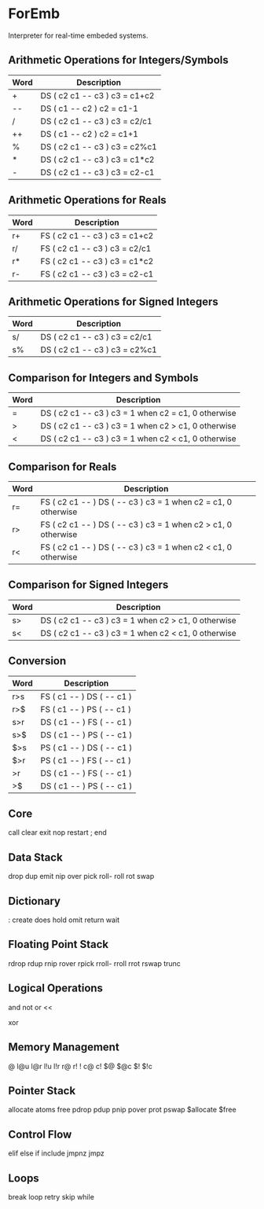 # ForEmb
Interpreter for real-time embeded systems.

## Arithmetic Operations for Integers/Symbols

| Word | Description                   |
| ---- | ----------------------------- |
| +    | DS ( c2 c1 -- c3 ) c3 = c1+c2 |
| --   | DS ( c1 -- c2 )    c2 = c1-1  |
| /    | DS ( c2 c1 -- c3 ) c3 = c2/c1 |
| ++   | DS ( c1 -- c2 )    c2 = c1+1  |
| %    | DS ( c2 c1 -- c3 ) c3 = c2%c1 |
| *    | DS ( c2 c1 -- c3 ) c3 = c1*c2 |
| -    | DS ( c2 c1 -- c3 ) c3 = c2-c1 |

## Arithmetic Operations for Reals

| Word | Description                   |
| ---- | ----------------------------- |
| r+   | FS ( c2 c1 -- c3 ) c3 = c1+c2 |
| r/   | FS ( c2 c1 -- c3 ) c3 = c2/c1 |
| r*   | FS ( c2 c1 -- c3 ) c3 = c1*c2 |
| r-   | FS ( c2 c1 -- c3 ) c3 = c2-c1 |

## Arithmetic Operations for Signed Integers

| Word | Description                   |
| ---- | ----------------------------- |
| s/   | DS ( c2 c1 -- c3 ) c3 = c2/c1 |
| s%   | DS ( c2 c1 -- c3 ) c3 = c2%c1 |

## Comparison for Integers and Symbols

| Word | Description                                         |
| ---- | --------------------------------------------------- |
| =    | DS ( c2 c1 -- c3 ) c3 = 1 when c2 = c1, 0 otherwise |
| >    | DS ( c2 c1 -- c3 ) c3 = 1 when c2 > c1, 0 otherwise |
| <    | DS ( c2 c1 -- c3 ) c3 = 1 when c2 < c1, 0 otherwise |

## Comparison for Reals

| Word | Description                                                   |
| ---- | ------------------------------------------------------------- |
| r=   | FS ( c2 c1 -- ) DS ( -- c3 ) c3 = 1 when c2 = c1, 0 otherwise |
| r>   | FS ( c2 c1 -- ) DS ( -- c3 ) c3 = 1 when c2 > c1, 0 otherwise |
| r<   | FS ( c2 c1 -- ) DS ( -- c3 ) c3 = 1 when c2 < c1, 0 otherwise |

## Comparison for Signed Integers

| Word | Description                                         |
| ---- | --------------------------------------------------- |
| s>   | DS ( c2 c1 -- c3 ) c3 = 1 when c2 > c1, 0 otherwise |
| s<   | DS ( c2 c1 -- c3 ) c3 = 1 when c2 < c1, 0 otherwise |

## Conversion

| Word | Description               |
| ---- | ------------------------- |
| r>s  | FS ( c1 -- ) DS ( -- c1 ) |
| r>$  | FS ( c1 -- ) PS ( -- c1 ) |
| s>r  | DS ( c1 -- ) FS ( -- c1 ) |
| s>$  | DS ( c1 -- ) PS ( -- c1 ) |
| $>s  | PS ( c1 -- ) DS ( -- c1 ) |
| $>r  | PS ( c1 -- ) FS ( -- c1 ) |
| >r   | DS ( c1 -- ) FS ( -- c1 ) |
| >$   | DS ( c1 -- ) PS ( -- c1 ) |

## Core

call
clear
exit
nop
restart
;
end

## Data Stack

drop
dup
emit
nip
over
pick
roll-
roll
rot
swap

## Dictionary

:
create
does
hold
omit
return
wait

## Floating Point Stack

rdrop
rdup
rnip
rover
rpick
rroll-
rroll
rrot
rswap
trunc

## Logical Operations

and
not
or
<<
>>
xor

## Memory Management

@
l@u
l@r
l!u
l!r
r@
r!
!
c@
c!
$@
$@c
$!
$!c

## Pointer Stack

allocate
atoms
free
pdrop
pdup
pnip
pover
prot
pswap
$allocate
$free

## Control Flow

elif
else
if
include
jmpnz
jmpz

## Loops

break
loop
retry
skip
while
